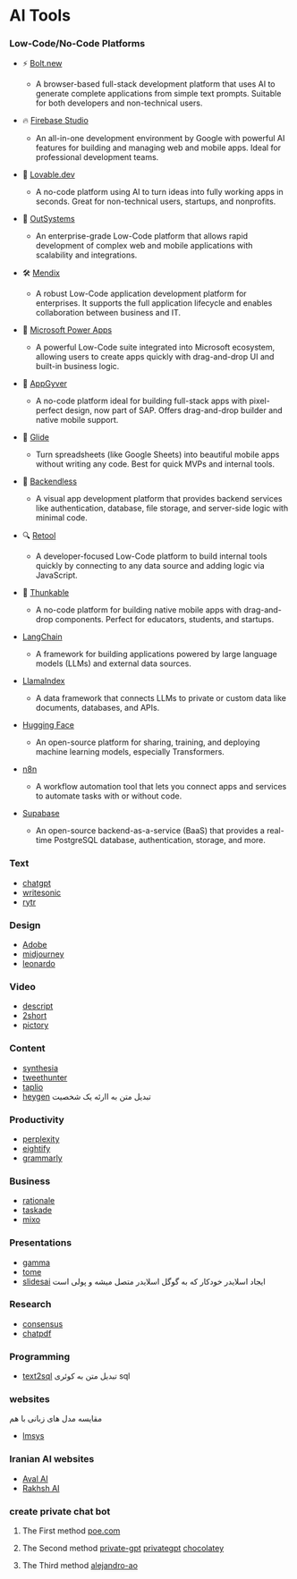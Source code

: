# AI Tools

### Low-Code/No-Code Platforms

- ⚡ [Bolt.new](https://bolt.new/)
  - A browser-based full-stack development platform that uses AI to generate complete applications from simple text prompts. Suitable for both developers and non-technical users.

- 🔥 [Firebase Studio](https://studio.firebase.google.com/)
    - An all-in-one development environment by Google with powerful AI features for building and managing web and mobile apps. Ideal for professional development teams.

- 💖 [Lovable.dev](https://lovable.dev/)
  - A no-code platform using AI to turn ideas into fully working apps in seconds. Great for non-technical users, startups, and nonprofits.

- 🧱 [OutSystems](https://www.outsystems.com/)
  - An enterprise-grade Low-Code platform that allows rapid development of complex web and mobile applications with scalability and integrations.

- 🛠️ [Mendix](https://www.mendix.com/)
  - A robust Low-Code application development platform for enterprises. It supports the full application lifecycle and enables collaboration between business and IT.

- 🔧 [Microsoft Power Apps](https://powerapps.microsoft.com/)
  - A powerful Low-Code suite integrated into Microsoft ecosystem, allowing users to create apps quickly with drag-and-drop UI and built-in business logic.

- 🧩 [AppGyver](https://www.appgyver.com/)
  - A no-code platform ideal for building full-stack apps with pixel-perfect design, now part of SAP. Offers drag-and-drop builder and native mobile support.

- 🧠 [Glide](https://www.glideapps.com/)
  - Turn spreadsheets (like Google Sheets) into beautiful mobile apps without writing any code. Best for quick MVPs and internal tools.

- 🔄 [Backendless](https://backendless.com/)
  - A visual app development platform that provides backend services like authentication, database, file storage, and server-side logic with minimal code.

- 🔍 [Retool](https://retool.com/)
  - A developer-focused Low-Code platform to build internal tools quickly by connecting to any data source and adding logic via JavaScript.

- 📲 [Thunkable](https://thunkable.com/)
  - A no-code platform for building native mobile apps with drag-and-drop components. Perfect for educators, students, and startups.

- [LangChain](https://www.langchain.com/)
  - A framework for building applications powered by large language models (LLMs) and external data sources.

- [LlamaIndex](https://www.llamaindex.ai/)
  - A data framework that connects LLMs to private or custom data like documents, databases, and APIs.

- [Hugging Face](https://huggingface.co/)
  - An open-source platform for sharing, training, and deploying machine learning models, especially Transformers.

- [n8n](https://n8n.io/)
  - A workflow automation tool that lets you connect apps and services to automate tasks with or without code.
  
- [Supabase](https://supabase.com/)
  - An open-source backend-as-a-service (BaaS) that provides a real-time PostgreSQL database, authentication, storage, and more.


### Text

- [chatgpt](https://chatgpt.org)
- [writesonic](https://writesonic.com)
- [rytr](https://rytr.me)

### Design

- [Adobe](https://www.adobe.com/sensei/generative-ai/firefly.html)
- [midjourney](https://www.midjourney.com)
- [leonardo](https://leonardo.ai/)

### Video

- [descript](https://www.descript.com)
- [2short](https://2short.ai)
- [pictory](https://pictory.ai)

### Content
- [synthesia](https://www.synthesia.io)
- [tweethunter](https://tweethunter.io)
- [taplio](https://taplio.com)
- [heygen](https://www.heygen.com) تبدیل متن به اارئه یک شخصیت

### Productivity

- [perplexity](https://www.perplexity.ai)
- [eightify](https://eightify.app)
- [grammarly](https://www.grammarly.com)

### Business
- [rationale](https://rationale.jina.ai)
- [taskade](https://www.taskade.com)
- [mixo](https://www.mixo.io)

### Presentations

- [gamma](https://gamma.ai)
- [tome](https://beta.tome.app)
- [slidesai](https://www.slidesai.io)
  ایجاد اسلایدر خودکار که به گوگل اسلایدر متصل میشه و پولی است

### Research

- [consensus](https://consensus.app)
- [chatpdf](https://www.chatpdf.com)

### Programming
- [text2sql](https://www.text2sql.ai/app)
  تبدیل متن به کوئری sql 

### websites
مقایسه مدل های زبانی با هم
- [lmsys](https://arena.lmsys.org)

### Iranian AI websites
- [Aval AI](https://avalai.ir)
- [Rakhsh AI](https://rakhshai.com)


### create private chat bot
1. The First method
[poe.com](https://poe.com/create_bot)

2. The Second method
[private-gpt](https://github.com/zylon-ai/private-gpt)
[privategpt](https://docs.privategpt.dev/installation/getting-started/main-concepts)
[chocolatey](https://chocolatey.org/install)

2. The Third method
[alejandro-ao](https://github.com/alejandro-ao/ask-multiple-pdfs)
